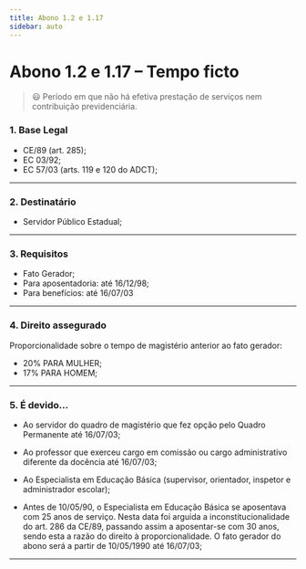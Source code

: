 ```yaml
---
title: Abono 1.2 e 1.17
sidebar: auto
---
```


# Abono 1.2 e 1.17 – Tempo ficto

> :smiley: Período em que não há efetiva prestação de serviços nem contribuição previdenciária.

### 1. Base Legal

+ CE/89 (art. 285);
+ EC 03/92;
+ EC 57/03 (arts. 119 e 120 do ADCT);
---
### 2. Destinatário
+ Servidor Público Estadual;
---
### 3. Requisitos
+ Fato Gerador;
+ Para aposentadoria:  até 16/12/98;
+ Para benefícios: até 16/07/03
---
### 4. Direito assegurado
Proporcionalidade sobre o tempo de magistério anterior ao fato gerador:
+ 20% PARA MULHER;
+ 17% PARA HOMEM;
---
### 5. É devido...
+ Ao servidor do quadro de magistério que fez opção pelo Quadro Permanente até 16/07/03;

+ Ao professor que exerceu cargo em comissão ou cargo administrativo diferente da docência até 16/07/03;

+ Ao Especialista em Educação Básica (supervisor, orientador, inspetor e administrador escolar);

+ Antes de 10/05/90, o Especialista em Educação Básica se aposentava com 25 anos de serviço. Nesta data foi arguida a inconstitucionalidade do art. 286 da CE/89, passando assim a aposentar-se com 30 anos, sendo esta a razão do direito à proporcionalidade. O fato gerador do abono será a partir de 10/05/1990 até 16/07/03;
---